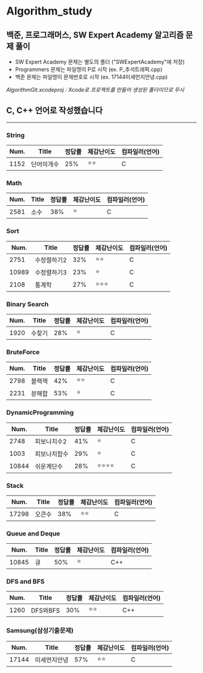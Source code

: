 # Algorithm_study

## 백준, 프로그래머스, SW Expert Academy 알고리즘 문제 풀이

* SW Expert Academy 문제는 별도의 폴더 ("SWExpertAcademy"에 저장)
* Programmers 문제는 파일명이 P로 시작 (ex. P_추석트래픽.cpp)
* 백준 문제는 파일명이 문제번호로 시작 (ex. 17144미세먼지안녕.cpp)


*AlgorithmGit.xcodeproj : Xcode로 프로젝트를 만들어 생성된 폴더이므로 무시*

## C, C++ 언어로 작성했습니다 ##
------------------------------------

### String ###

| Num. | Title | 정답률 | 체감난이도 | 컴파일러(언어) |
|---|---|---|---|---|
|1152|단어의개수|25%|:star::star:|C|


### Math ###

| Num. | Title | 정답률 | 체감난이도 | 컴파일러(언어) |
|---|---|---|---|---|
|2581|소수|38%|:star:|C|


### Sort ###

| Num. | Title | 정답률 | 체감난이도 | 컴파일러(언어) |
|---|---|---|---|---|
|2751|수정렬하기2|32%|:star::star:|C|
|10989|수정렬하기3|23%|:star:|C|
|2108|통계학|27%|:star::star::star:|C|

### Binary Search ###

| Num. | Title | 정답률 | 체감난이도 | 컴파일러(언어) |
|---|---|---|---|---|
|1920|수찾기|28%|:star:|C|


### BruteForce ###

| Num. | Title | 정답률 | 체감난이도 | 컴파일러(언어) |
|---|---|---|---|---|
|2798|블랙잭|42%|:star::star:|C|
|2231|분해합|53%|:star:|C|


### DynamicProgramming ###

| Num. | Title | 정답률 | 체감난이도 | 컴파일러(언어) |
|---|---|---|---|---|
|2748|피보나치수2|41%|:star:|C|
|1003|피보나치함수|29%|:star:|C|
|10844|쉬운계단수|28%|:star::star::star::star:|C|


### Stack ###
| Num. | Title | 정답률 | 체감난이도 | 컴파일러(언어) |
|---|---|---|---|---|
|17298|오큰수|38%|:star::star:|C|

### Queue and Deque ###

| Num. | Title | 정답률 | 체감난이도 | 컴파일러(언어) |
|---|---|---|---|---|
|10845|큐|50%|:star:|C++|


### DFS and BFS ###

| Num. | Title | 정답률 | 체감난이도 | 컴파일러(언어) |
|---|---|---|---|---|
|1260|DFS와BFS|30%|:star::star:|C++|


### Samsung(삼성기출문제) ###

| Num. | Title | 정답률 | 체감난이도 | 컴파일러(언어) |
|---|---|---|---|---|
|17144|미세먼지안녕|57%|:star::star:|C|



